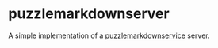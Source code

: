 # puzzlemarkdownserver

A simple implementation of a [puzzlemarkdownservice](https://github.com/dvaumoron/puzzlemarkdownservice) server.
